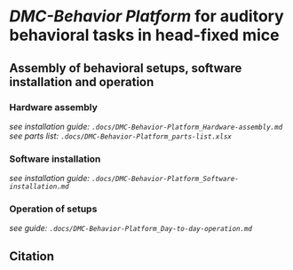 # *DMC-Behavior Platform* for auditory behavioral tasks in head-fixed mice
## Assembly of behavioral setups, software installation and operation
### Hardware assembly
*see installation guide: `.docs/DMC-Behavior-Platform_Hardware-assembly.md`*  
*see parts list: `.docs/DMC-Behavior-Platform_parts-list.xlsx`*

### Software installation
*see installation guide: `.docs/DMC-Behavior-Platform_Software-installation.md`*

### Operation of setups
*see guide: `.docs/DMC-Behavior-Platform_Day-to-day-operation.md`*

## Citation
